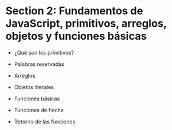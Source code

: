 # Section 2: Fundamentos de JavaScript, primitivos, arreglos, objetos y funciones básicas

- ¿Qué son los primitivos?

- Palabras reservadas

- Arreglos

- Objetos literales

- Funciones básicas

- Funciones de flecha

- Retorno de las funciones